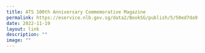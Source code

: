 ```yaml
---
title: ATS 100th Anniversary Commemorative Magazine
permalink: https://eservice.nlb.gov.sg/data2/BookSG/publish/5/50ed7da9-309c-41cb-8f25-ef83beb5b56a/web/html5/index.html?opf=tablet/BOOKSG.xml&launchlogo=tablet/BOOKSG_BrandingLogo_.png&pn=5/
date: 2022-11-19
layout: link
description: ""
image: ""
---
```


